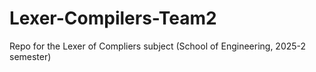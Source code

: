 # Lexer-Compilers-Team2
Repo for the Lexer of Compliers subject (School of Engineering, 2025-2 semester)
